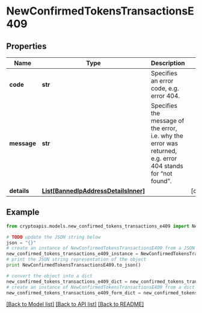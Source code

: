 # NewConfirmedTokensTransactionsE409


## Properties
Name | Type | Description | Notes
------------ | ------------- | ------------- | -------------
**code** | **str** | Specifies an error code, e.g. error 404. | 
**message** | **str** | Specifies the message of the error, i.e. why the error was returned, e.g. error 404 stands for “not found”. | 
**details** | [**List[BannedIpAddressDetailsInner]**](BannedIpAddressDetailsInner.md) |  | [optional] 

## Example

```python
from cryptoapis.models.new_confirmed_tokens_transactions_e409 import NewConfirmedTokensTransactionsE409

# TODO update the JSON string below
json = "{}"
# create an instance of NewConfirmedTokensTransactionsE409 from a JSON string
new_confirmed_tokens_transactions_e409_instance = NewConfirmedTokensTransactionsE409.from_json(json)
# print the JSON string representation of the object
print NewConfirmedTokensTransactionsE409.to_json()

# convert the object into a dict
new_confirmed_tokens_transactions_e409_dict = new_confirmed_tokens_transactions_e409_instance.to_dict()
# create an instance of NewConfirmedTokensTransactionsE409 from a dict
new_confirmed_tokens_transactions_e409_form_dict = new_confirmed_tokens_transactions_e409.from_dict(new_confirmed_tokens_transactions_e409_dict)
```
[[Back to Model list]](../README.md#documentation-for-models) [[Back to API list]](../README.md#documentation-for-api-endpoints) [[Back to README]](../README.md)


